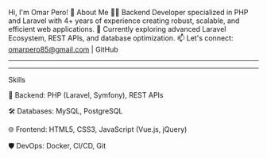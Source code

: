 
Hi, I'm Omar Pero! 👋
About Me
👨‍💻 Backend Developer specialized in PHP and Laravel with 4+ years of experience creating robust, scalable, and efficient web applications.
🌱 Currently exploring advanced Laravel Ecosystem, REST APIs, and database optimization.
📫 Let's connect: omarpero85@gmail.com | GitHub

<hr>
<!-- <a href="https://github.com/omar95-pero"> <img align="center" src="https://github-readme-stats.vercel.app/api?username=omar95-pero&include_all_commits=true&count_private=true&show_icons=true&card_width=400&line_height=40&title_color=422161&icon_color=499fab&border_color=edf7f1&text_color=422161&bg_color=9fc7cc" alt="Omar's GitHub Stats" /> </a> <a href="https://github.com/omar95-pero"> <img align="center" src="https://github-readme-stats.vercel.app/api/top-langs/?username=omar95-pero&layout=compact&title_color=422161&icon_color=499fab&border_color=edf7f1&text_color=422161&bg_color=9fc7cc" alt="Top Languages" /> </a>
 -->
<hr>

Skills

🚀 Backend: PHP (Laravel, Symfony), REST APIs

🛠️ Databases: MySQL, PostgreSQL

🌐 Frontend: HTML5, CSS3, JavaScript (Vue.js, jQuery)

🛡️ DevOps: Docker, CI/CD, Git
